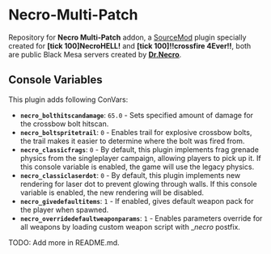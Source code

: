 # Necro-Multi-Patch
Repository for __Necro Multi-Patch__ addon, a [SourceMod](https://github.com/alliedmodders/sourcemod) plugin specially created for __[tick 100]NecroHELL!__ and __[tick 100]!!crossfire 4Ever!!__, both are public Black Mesa servers created by __[Dr.Necro](https://steamcommunity.com/id/ampreeT)__.

## Console Variables
This plugin adds following ConVars:

* **`necro_bolthitscandamage`**: `65.0` - Sets specified amount of damage for the crossbow bolt hitscan.
* **`necro_boltspritetrail`**: `0` - Enables trail for explosive crossbow bolts, the trail makes it easier to determine where the bolt was fired from.
* **`necro_classicfrags`**: `0` - By default, this plugin implements frag grenade physics from the singleplayer campaign, allowing players to pick up it. If this console variable is enabled, the game will use the legacy physics.
* **`necro_classiclaserdot`**: `0` - By default, this plugin implements new rendering for laser dot to prevent glowing through walls. If this console variable is enabled, the new rendering will be disabled.
* **`necro_givedefaultitems`**: `1` - If enabled, gives default weapon pack for the player when spawned.
* **`necro_overridedefaultweaponparams`**: `1` - Enables parameters override for all weapons by loading custom weapon script with __necro_ postfix.

TODO: Add more in README.md.
